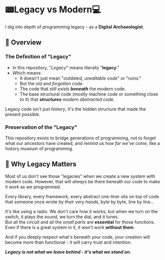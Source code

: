 # :pager:Legacy vs Modern:computer:

I dig into depth of programming legacy - as a **Digital Archaeologist**.

## :seedling: Overview

### The Definition of "Legacy"

- In this repository, "*Legacy*" means literally "**legacy**."
- Which means:
  - It doesn't just mean "*outdated, uneditable code*" or "*ruins*."
  - But the old and *forgotten code*.
  - The code that *still exists **beneath*** the modern code.
  - The base structural code (mostly machine code or something close to it) that ***structures** modern abstracted code*.

Legacy code isn't just *history*, it's the hidden structure that made the present *possible*.

### Preservation of the "Legacy"

This repository exists to bridge generations of programming, not to forget what our ancestors have created, and remind us *how far we've come*, like a history museum of programming.

## :thinking: Why Legacy Matters

Most of us don't see those "legacies" when we create a new system with modern code. However, that will *always* be there beneath our code to make it *work* as we programmed.

Every library, every framework, every abstract one-liner sits on top of code that someone once wrote by *their very hands*, byte by byte, line by line...

It's like using a radio. We don't care how it works, but when we turn on the switch, it plays the sound, we turn the dial, and it tunes.  
But all the *circuit* and all the *small parts* are **essential** for those functions. Even if there is a great system in it, it won't work **without them**.

And if you deeply respect what's beneath your code, your creation will become more than functional - it will carry trust and intention.

***Legacy is not what we leave behind - it's what we stand on.***
